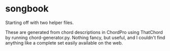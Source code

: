 # songbook

Starting off with two helper files.

These are generated from chord descriptions in ChordPro using ThatChord by running chord-generator.py. Nothing fancy, but useful, and I couldn't find anything like a complete set easily available on the web.